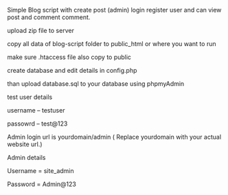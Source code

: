 Simple Blog script with create post (admin) login register user and can view post and comment comment.

upload zip file to server

copy all data of blog-script folder to public_html or where you want to run

make sure .htaccess file also copy to public

create database and edit details in config.php

than upload database.sql to your database using phpmyAdmin

test user details


username – testuser

passowrd – test@123

Admin login url is yourdomain/admin ( Replace yourdomain with your actual website url.)

Admin details

Username = site_admin

Password = Admin@123
